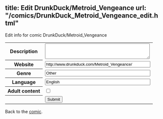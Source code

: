 title: Edit DrunkDuck/Metroid_Vengeance
url: "/comics/DrunkDuck_Metroid_Vengeance_edit.html"
---
Edit info for comic DrunkDuck/Metroid_Vengeance

<form name="comic" action="http://gaepostmail.appspot.com/comic/" method="post">
<table class="comicinfo">
<tr>
<th>Description</th><td><textarea name="description" cols="40" rows="3"></textarea></td>
</tr>
<tr>
<th>Website</th><td><input type="text" name="url" value="http://www.drunkduck.com/Metroid_Vengeance/" size="40"/></td>
</tr>
<tr>
<th>Genre</th><td><input type="text" name="genre" value="Other" size="40"/></td>
</tr>
<tr>
<th>Language</th><td><input type="text" name="language" value="English" size="40"/></td>
</tr>
<tr>
<th>Adult content</th><td><input type="checkbox" name="adult" value="adult" /></td>
</tr>
<tr>
<th></th><td>
<input type="hidden" name="comic" value="DrunkDuck_Metroid_Vengeance" />
<input type="submit" name="submit" value="Submit" />
</td>
</tr>
</table>
</form>

Back to the [comic](DrunkDuck_Metroid_Vengeance.html).
